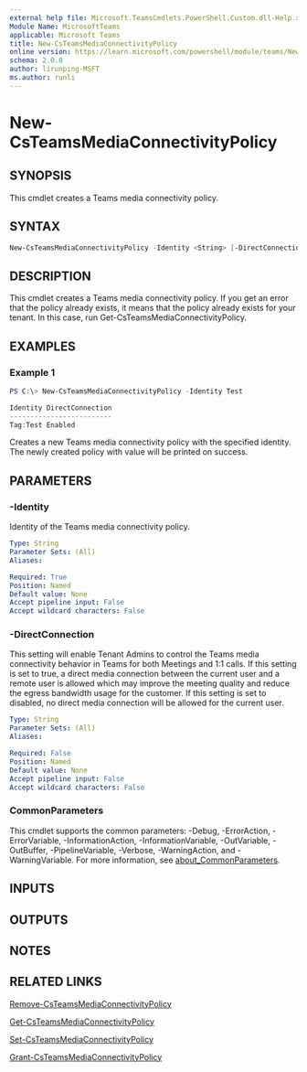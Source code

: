 ```yaml
---
external help file: Microsoft.TeamsCmdlets.PowerShell.Custom.dll-Help.xml
Module Name: MicrosoftTeams
applicable: Microsoft Teams
title: New-CsTeamsMediaConnectivityPolicy
online version: https://learn.microsoft.com/powershell/module/teams/New-CsTeamsMediaConnectivityPolicy
schema: 2.0.0
author: lirunping-MSFT
ms.author: runli
---
```


# New-CsTeamsMediaConnectivityPolicy

## SYNOPSIS
This cmdlet creates a Teams media connectivity policy.

## SYNTAX

```powershell
New-CsTeamsMediaConnectivityPolicy -Identity <String> [-DirectConnection <String>] [<CommonParameters>]
```

## DESCRIPTION
This cmdlet creates a Teams media connectivity policy. If you get an error that the policy already exists, it means that the policy already exists for your tenant. In this case, run Get-CsTeamsMediaConnectivityPolicy.

## EXAMPLES

### Example 1
```powershell
PS C:\> New-CsTeamsMediaConnectivityPolicy -Identity Test

Identity DirectConnection
-------------------------
Tag:Test Enabled
```

Creates a new Teams media connectivity policy with the specified identity.
The newly created policy with value will be printed on success.

## PARAMETERS

### -Identity
Identity of the Teams media connectivity policy.

```yaml
Type: String
Parameter Sets: (All)
Aliases:

Required: True
Position: Named
Default value: None
Accept pipeline input: False
Accept wildcard characters: False
```

### -DirectConnection
This setting will enable Tenant Admins to control the Teams media connectivity behavior in Teams for both Meetings and 1:1 calls. If this setting is set to true, a direct media connection between the current user and a remote user is allowed which may improve the meeting quality and reduce the egress bandwidth usage for the customer. If this setting is set to disabled, no direct media connection will be allowed for the current user.

```yaml
Type: String
Parameter Sets: (All)
Aliases:

Required: False
Position: Named
Default value: None
Accept pipeline input: False
Accept wildcard characters: False
```

### CommonParameters
This cmdlet supports the common parameters: -Debug, -ErrorAction, -ErrorVariable, -InformationAction, -InformationVariable, -OutVariable, -OutBuffer, -PipelineVariable, -Verbose, -WarningAction, and -WarningVariable. For more information, see [about_CommonParameters](https://go.microsoft.com/fwlink/?LinkID=113216).

## INPUTS

## OUTPUTS

## NOTES

## RELATED LINKS
[Remove-CsTeamsMediaConnectivityPolicy](https://learn.microsoft.com/powershell/module/teams/remove-csteamsmediaconnectivitypolicy)

[Get-CsTeamsMediaConnectivityPolicy](https://learn.microsoft.com/powershell/module/teams/get-csteamsmediaconnectivitypolicy)

[Set-CsTeamsMediaConnectivityPolicy](https://learn.microsoft.com/powershell/module/teams/set-csteamsmediaconnectivitypolicy)

[Grant-CsTeamsMediaConnectivityPolicy](https://learn.microsoft.com/powershell/module/teams/grant-csteamsmediaconnectivitypolicy)
